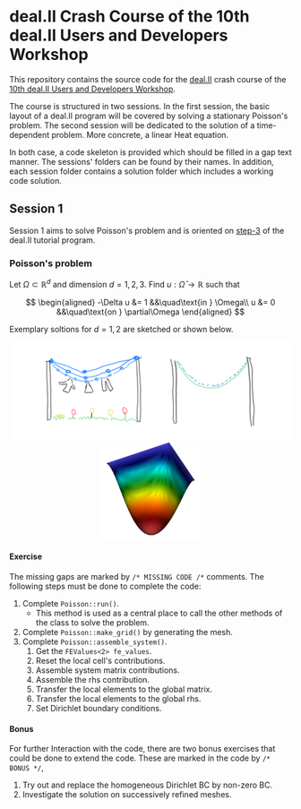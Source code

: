 # deal.II Crash Course of the 10th deal.II Users and Developers Workshop

This repository contains the source code for the [deal.II](https://www.dealii.org) crash course of the [10th deal.II Users and Developers Workshop](https://www.dealii.org/workshop-2023/). 

The course is structured in two sessions. In the first session, the basic layout of a deal.II program will be covered by solving a stationary Poisson's problem. The second session will be dedicated to the solution of a time-dependent problem. More concrete, a linear Heat equation.

In both case, a code skeleton is provided which should be filled in a gap text manner. The sessions' folders can be found by their names. In addition, each session folder contains a solution folder which includes a working code solution.

## Session 1 
Session 1 aims to solve Poisson's problem and is oriented on [step-3](https://www.dealii.org/current/doxygen/deal.II/step_3.html) of the deal.II tutorial program. 

### Poisson's problem
Let $\Omega\subset\mathbb{R}^d$ and dimension $d=1,2,3$. Find $u:\bar{\Omega}\to\mathbb{R}$ such that

$$
\begin{aligned}
-\Delta u &= 1 &&\quad\text{in } \Omega\\
u &= 0 &&\quad\text{on } \partial\Omega
\end{aligned}
$$

Exemplary soltions for $d=1,2$ are sketched or shown below.
<div style="text-align:center">
    <img src="images/high_fidelity_1d.png" alt="Poisson 2D" height="175"/>
    <img src="images/poisson_2d.png" alt="Poisson 2D" height="175"/>
</div>

#### Exercise
The missing gaps are marked by `/* MISSING CODE /*` comments. The following steps must be done to complete the code:

1. Complete `Poisson::run()`.
   - This method is used as a central place to call the other methods of the class to solve the problem.
2. Complete `Poisson::make_grid()` by generating the mesh.
3. Complete `Poisson::assemble_system()`.
   1. Get the `FEValues<2> fe_values`.
   2. Reset the local cell's contributions.
   3. Assemble system matrix contributions.
   4. Assemble the rhs contribution. 
   5. Transfer the local elements to the global matrix.
   6. Transfer the local elements to the global rhs.
   7. Set Dirichlet boundary conditions.

#### Bonus
For further Interaction with the code, there are two bonus exercises that could be done to extend the code. These are marked in the code by `/* BONUS */`, 

1. Try out and replace the homogeneous Dirichlet BC by non-zero BC.
2. Investigate the solution on successively refined meshes.
